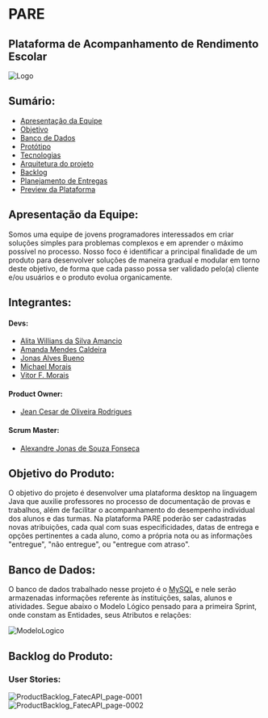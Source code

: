 # PARE
Plataforma de Acompanhamento de Rendimento Escolar
---
<img src="https://user-images.githubusercontent.com/89790349/194731178-f02b3b24-e3dd-4ef2-a7f9-52c83dc8cfc1.png" alt="Logo"/>

## Sumário:
* [Apresentação da Equipe](#apresentação-da-equipe)
* [Objetivo](#objetivo-do-produto)
* [Banco de Dados](#banco-de-dados)
* [Protótipo](#protótipo)
* [Tecnologias](#tecnologias-e-ferramentas-utilizadas)
* [Arquitetura do projeto](#arquitetura-do-projeto)
* [Backlog](#backlog-do-produto)
* [Planejamento de Entregas](#planejamento-de-entregas)
* [Preview da Plataforma](#plataforma)

## Apresentação da Equipe:
Somos uma equipe de jovens programadores interessados em criar soluções simples para problemas complexos e em aprender o máximo possível no processo.
Nosso foco é identificar a principal finalidade de um produto para desenvolver soluções de maneira gradual e modular em torno deste objetivo, de forma que cada passo possa ser validado pelo(a) cliente e/ou usuários e o produto evolua organicamente.

## Integrantes:

#### Devs:
* [Alita Willians da Silva Amancio](https://github.com/AlitaAmancio)
* [Amanda Mendes Caldeira](https://github.com/AmendoaM)
* [Jonas Alves Bueno](https://github.com/dodekafonos)
* [Michael Morais](https://github.com/itsmorais)
* [Vitor F. Morais](https://github.com/vmorais111)
#### Product Owner:
* [Jean Cesar de Oliveira Rodrigues](https://github.com/JeanRodrigues1)
#### Scrum Master:
* [Alexandre Jonas de Souza Fonseca](https://github.com/AlexandreJonas)

## Objetivo do Produto:
O objetivo do projeto é desenvolver uma plataforma desktop na linguagem Java que auxilie professores no processo de documentação de provas e trabalhos, além de facilitar o acompanhamento do desempenho individual dos alunos e das turmas. Na plataforma PARE poderão ser cadastradas novas atribuições, cada qual com suas especificidades, datas de entrega e opções pertinentes a cada aluno, como a própria nota ou as informações "entregue", "não entregue", ou "entregue com atraso".

## Banco de Dados:
O banco de dados trabalhado nesse projeto é o [MySQL](https://www.mysql.com/) e nele serão armazenadas informações referente às instituições, salas, alunos e atividades. Segue abaixo o Modelo Lógico pensado para a primeira Sprint, onde constam as Entidades, seus Atributos e relações: 

![ModeloLogico](https://user-images.githubusercontent.com/89790349/227070553-734a961e-0d25-4e60-92c1-c54b32a07819.png)

## Backlog do Produto:
### User Stories:

 
![ProductBacklog_FatecAPI_page-0001](https://user-images.githubusercontent.com/111707785/228219887-d98a6b22-2a41-431d-aca8-0d080e416237.jpg)
![ProductBacklog_FatecAPI_page-0002](https://user-images.githubusercontent.com/111707785/228219927-bb13fab5-5fb4-4dc7-bd82-2ed2113b5756.jpg)
